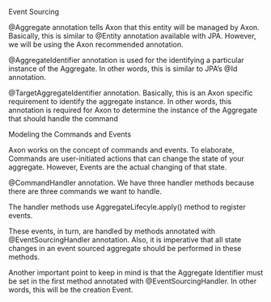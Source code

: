 Event Sourcing


@Aggregate annotation tells Axon that this entity will be managed by Axon. Basically, this is similar to @Entity annotation available with JPA. However, we will be using the Axon recommended annotation.

@AggregateIdentifier annotation is used for the identifying a particular instance of the Aggregate. In other words, this is similar to JPA’s @Id annotation.

@TargetAggregateIdentifier annotation. Basically, this is an Axon specific requirement to identify the aggregate instance. In other words, this annotation is required for Axon to determine the instance of the Aggregate that should handle the command

Modeling the Commands and Events

Axon works on the concept of commands and events.
To elaborate, Commands are user-initiated actions that can change the state of your aggregate.
However, Events are the actual changing of that state.

 @CommandHandler annotation. We have three handler methods because there are three commands we want to handle.

The handler methods use AggregateLifecyle.apply() method to register events.

These events, in turn, are handled by methods annotated with @EventSourcingHandler annotation. Also, it is imperative that all state changes in an event sourced aggregate should be performed in these methods.

Another important point to keep in mind is that the Aggregate Identifier must be set in the first method annotated with @EventSourcingHandler. In other words, this will be the creation Event.